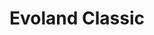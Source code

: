 ---
title: Evoland Classic
developer: Shiro Games
image: EvolandClassic.jpg
link: http://evoland.shirogames.com/classic
flash: http://evoland.shirogames.com/classic
html5: http://www.openfl.org/samples/evoland
---